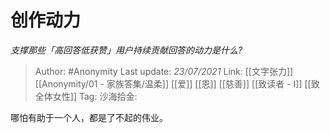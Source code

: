 # 创作动力
*支撑那些「高回答低获赞」用户持续贡献回答的动力是什么?*

> Author: #Anonymity
> Last update: *23/07/2021*
> Link: [[文字张力]] [[Anonymity/01 - 家族答集/温柔]] [[爱]] [[恩]] [[慈善]] [[致读者 - I]] [[致全体女性]]
> Tag:
> 沙海拾金:

哪怕有助于一个人，都是了不起的伟业。

